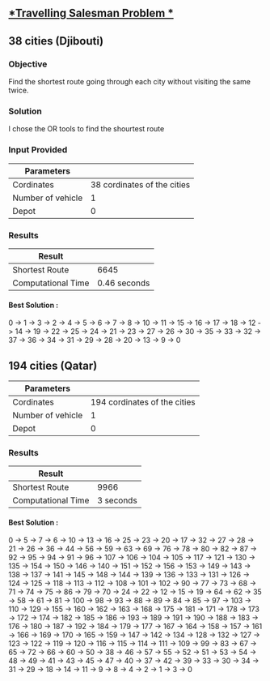 ## [*Travelling Salesman Problem *](https://en.wikipedia.org/wiki/Travelling_salesman_problem)

## 38 cities (Djibouti)

### Objective 

Find the shortest route going through each city without visiting the same twice.

### Solution 

I chose the OR tools to find the shourtest route  

### Input Provided 

| Parameters  | | 
| --- | --- |
| Cordinates | 38 cordinates of the cities |
| Number of vehicle | 1 |
| Depot| 0 |



### Results
  
| Result   | | 
| --- | --- |
| Shortest Route  | 6645 |
| Computational Time| 0.46 seconds |

#### Best Solution  : 
 0 -> 1 -> 3 -> 2 -> 4 -> 5 -> 6 -> 7 -> 8 -> 10 -> 11 -> 15 -> 16 -> 17 -> 18 -> 12 -> 14 -> 19 -> 22 -> 25 -> 24 -> 21 -> 23 -> 27 -> 26 -> 30 -> 35 -> 33 -> 32 -> 37 -> 36 -> 34 -> 31 -> 29 -> 28 -> 20 -> 13 -> 9 -> 0
 
## 194 cities (Qatar)

| Parameters  | | 
| --- | --- |
| Cordinates | 194 cordinates of the cities |
| Number of vehicle | 1 |
| Depot| 0 |

### Results
  
| Result   | | 
| --- | --- |
| Shortest Route  | 9966 |
| Computational Time| 3 seconds |

#### Best Solution  :
 0 -> 5 -> 7 -> 6 -> 10 -> 13 -> 16 -> 25 -> 23 -> 20 -> 17 -> 32 -> 27 -> 28 -> 21 -> 26 -> 36 -> 44 -> 56 -> 59 -> 63 -> 69 -> 76 -> 78 -> 80 -> 82 -> 87 -> 92 -> 95 -> 94 -> 91 -> 96 -> 107 -> 106 -> 104 -> 105 -> 117 -> 121 -> 130 -> 135 -> 154 -> 150 -> 146 -> 140 -> 151 -> 152 -> 156 -> 153 -> 149 -> 143 -> 138 -> 137 -> 141 -> 145 -> 148 -> 144 -> 139 -> 136 -> 133 -> 131 -> 126 -> 124 -> 125 -> 118 -> 113 -> 112 -> 108 -> 101 -> 102 -> 90 -> 77 -> 73 -> 68 -> 71 -> 74 -> 75 -> 86 -> 79 -> 70 -> 24 -> 22 -> 12 -> 15 -> 19 -> 64 -> 62 -> 35 -> 58 -> 61 -> 81 -> 100 -> 98 -> 93 -> 88 -> 89 -> 84 -> 85 -> 97 -> 103 -> 110 -> 129 -> 155 -> 160 -> 162 -> 163 -> 168 -> 175 -> 181 -> 171 -> 178 -> 173 -> 172 -> 174 -> 182 -> 185 -> 186 -> 193 -> 189 -> 191 -> 190 -> 188 -> 183 -> 176 -> 180 -> 187 -> 192 -> 184 -> 179 -> 177 -> 167 -> 164 -> 158 -> 157 -> 161 -> 166 -> 169 -> 170 -> 165 -> 159 -> 147 -> 142 -> 134 -> 128 -> 132 -> 127 -> 123 -> 122 -> 119 -> 120 -> 116 -> 115 -> 114 -> 111 -> 109 -> 99 -> 83 -> 67 -> 65 -> 72 -> 66 -> 60 -> 50 -> 38 -> 46 -> 57 -> 55 -> 52 -> 51 -> 53 -> 54 -> 48 -> 49 -> 41 -> 43 -> 45 -> 47 -> 40 -> 37 -> 42 -> 39 -> 33 -> 30 -> 34 -> 31 -> 29 -> 18 -> 14 -> 11 -> 9 -> 8 -> 4 -> 2 -> 1 -> 3 -> 0
